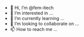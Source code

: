 - 👋 Hi, I’m @fem-itech
- 👀 I’m interested in ...
- 🌱 I’m currently learning ...
- 💞️ I’m looking to collaborate on ...
- 📫 How to reach me ...

<!---
fem-itech/fem-itech is a ✨ special ✨ repository because its `README.md` (this file) appears on your GitHub profile.
You can click the Preview link to take a look at your changes.
--->
